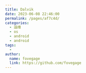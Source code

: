 ```yaml
---
title: Dalvik
date: 2023-06-08 22:46:00
permalink: /pages/af7c4d/
categories:
  - 运维
  - os
  - android
  - android
tags:
  - 
author: 
  name: fovegage
  link: https://github.com/fovegage
---
```

